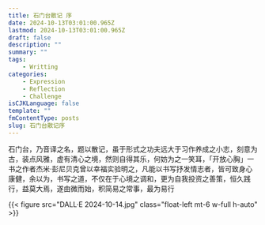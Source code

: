 ```yaml
---
title: 石门台散记 序
date: 2024-10-13T03:01:00.965Z
lastmod: 2024-10-13T03:01:00.965Z
draft: false
description: ""
summary: ""
tags:
    - Writting
categories:
    - Expression
    - Reflection
    - Challenge
isCJKLanguage: false
template: ""
fmContentType: posts
slug: 石门台散记序
---
```


石门台，乃音译之名，题以散记，虽于形式之功夫远大于习作养成之小志，刻意为古，装点风雅，虚有清心之境，然则自得其乐，何妨为之一笑耳，「开放心胸」一书之作者杰米·彭尼贝克曾以幸福实验明之，凡能以书写抒发情志者，皆可致身心康健，余以为，书写之道，不仅在于心境之调和，更为自我投资之善策，恒久践行，益莫大焉，遂由微而始，积简易之常事，最为易行

{{< figure src="DALL·E 2024-10-14.jpg" class="float-left mt-6 w-full h-auto" >}}
